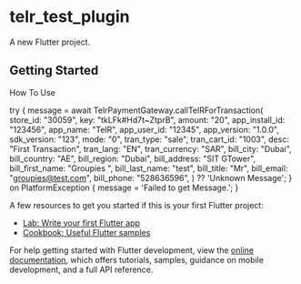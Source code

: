 # telr_test_plugin

A new Flutter project.

## Getting Started

How To Use

 try {
                  message  =
                      await TelrPaymentGateway.callTelRForTransaction(
                        store_id: "30059",
                        key: "tkLFk#Hd7t~ZtprB",
                        amount: "20",
                        app_install_id: "123456",
                        app_name: "TelR",
                        app_user_id: "12345",
                        app_version: "1.0.0",
                        sdk_version: "123",
                        mode: "0",
                        tran_type: "sale",
                        tran_cart_id: "1003",
                        desc: "First Transaction",
                        tran_lang: "EN",
                        tran_currency: "SAR",
                        bill_city: "Dubai",
                        bill_country: "AE",
                        bill_region: "Dubai",
                        bill_address: "SIT GTower",
                        bill_first_name: "Groupies ",
                        bill_last_name: "test",
                        bill_title: "Mr",
                        bill_email: "groupies@test.com",
                        bill_phone: "528636596",
                      ) ?? 'Unknown Message';
                } on PlatformException {
                  message = 'Failed to get Message.';
                }

A few resources to get you started if this is your first Flutter project:

- [Lab: Write your first Flutter app](https://docs.flutter.dev/get-started/codelab)
- [Cookbook: Useful Flutter samples](https://docs.flutter.dev/cookbook)

For help getting started with Flutter development, view the
[online documentation](https://docs.flutter.dev/), which offers tutorials,
samples, guidance on mobile development, and a full API reference.
